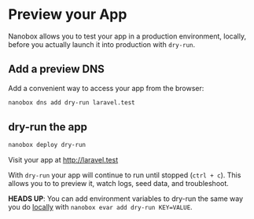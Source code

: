 # Preview your App

Nanobox allows you to test your app in a production environment, locally, before you actually launch it into production with `dry-run`.

## Add a preview DNS
Add a convenient way to access your app from the browser:

```bash
nanobox dns add dry-run laravel.test
```

## dry-run the app

```bash
nanobox deploy dry-run
```

Visit your app at <a href="http://laravel.test" target="\_blank">http://laravel.test</a>

With `dry-run` your app will continue to run until stopped (`ctrl + c`). This allows you to to preview it, watch logs, seed data, and troubleshoot.

**HEADS UP**: You can add environment variables to dry-run the same way you do [locally](/php/laravel/local-evars) with `nanobox evar add dry-run KEY=VALUE`.

